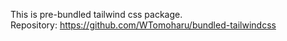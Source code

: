 This is pre-bundled tailwind css package.  
Repository: https://github.com/WTomoharu/bundled-tailwindcss
